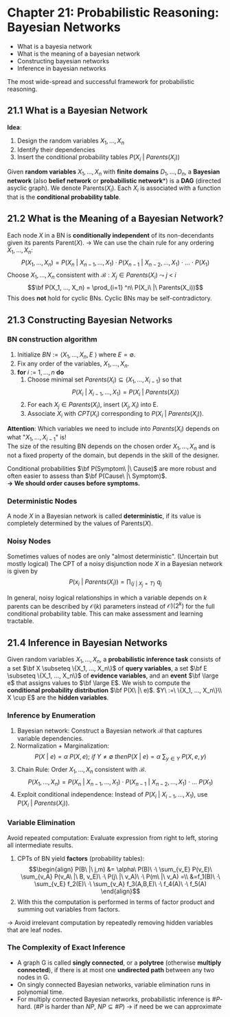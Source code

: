 # Chapter 21: Probabilistic Reasoning: Bayesian Networks
- What is a bayesia network
- What is the meaning of a bayesian network
- Constructing bayesian networks
- Inference in bayesian networks

The most wide-spread and successful framework for probabilistic reasoning.


## 21.1 What is a Bayesian Network
**Idea**:
1. Design the random variables $X_1, ..., X_n$  
2. Identify their dependencies  
3. Insert the conditional probability tables $P(X_i\ |\ Parents(X_i))$  

Given **random variables** $X_1, ..., X_n$ with **finite domains** $D_1, ..., D_n$, a **Bayesian network** (also **belief network** or **probabilistic network***) is a **DAG** (directed asyclic graph). We denote Parents($X_i$). Each $X_i$ is associated with a function that is the **conditional probability table**.


## 21.2 What is the Meaning of a Bayesian Network?
Each node $X$ in a BN is **conditionally independent** of its non-decendants given its parents Parent($X$).
-> We can use the chain rule for any ordering $X_1, ..., X_n$:
$$P(X_1, ..., X_n) = P(X_n\ |\ X_{n-1}, ..., X_1) · P(X_{n-1}\ |\ X_{n-2}, ..., X_1)\ ·\ ...\ ·\ P(X_1)$$
Choose $X_1, ..., X_n$ consistent with $\mathcal{B}:  X_j ∈ Parents(X_i)\ \leadsto\ j\ <\ i$  
$$\bf P(X_1, ..., X_n) = \prod_{i=1} ^n\ P(X_i\ |\ Parents(X_i))$$
This does **not** hold for cyclic BNs. Cyclic BNs may be self-contradictory.


## 21.3 Constructing Bayesian Networks

### BN construction algorithm
1. Initialize $BN:= \langle {X_1, ..., X_n}, E\ \rangle$ where $E = \emptyset$.  
2. Fix any order of the variables, $X_1, ..., X_n$.  
3. **for** $i\ :=\ 1, ..., n$  **do**  
	1. Choose minimal set $Parents(X_i) \subseteq \{X_1, ..., X_{i-1}\}$ so that $$P(X_i\ |\ X_{i-1}, ..., X_1) = P(X_i\ |\ Parents(X_i))$$
	2. For each $X_j ∈ Parents(X_i)$, insert $(X_j, X_i)$ into E.  
	3. Associate $X_i$ with $CPT(X_i)$ corresponding to $P(X_i\ |\ Parents(X_i))$.  

**Attention**: Which variables we need to include into $Parents(X_i)$ depends on what "${X_1, ..., X_{i-1}}$" is!  
The size of the resulting BN depends on the chosen order $X_1, ..., X_n$ and is not a fixed property of the domain, but depends in the skill of the designer.  

Conditional probabilities $\bf P(Symptom\ |\ Cause)$ are more robust and often easier to assess than $\bf P(Cause\ |\ Symptom)$.    
**-> We should order causes before symptoms.**

### Deterministic Nodes
A node $X$ in a Bayesian network is called **deterministic**, if its value is completely determined by the values of Parents($X$).  

### Noisy Nodes
Sometimes values of nodes are only "almost deterministic". (Uncertain but mostly logical)
The CPT of a noisy disjunction node $X$ in a Bayesian network is given by
$$P(x_i\ |\ Parents(X_i)) = \prod_{\{j\ |\ X_j=T\}}\ q_j$$

In general, noisy logical relationships in which a variable depends on $k$ parents can be described by $\mathcal O(k)$ parameters instead of $\mathcal O)(2^k)$ for the full conditional probability table. This can make assessment and learning tractable.


## 21.4 Inference in Bayesian Networks
Given random variables $X_1, ..., X_n$, a **probabilistic inference task** consists of a set $\bf X \subseteq \{X_1, ..., X_n\}$ of **query variables**, a set $\bf E \subseteq \{X_1, ..., X_n\}$ of **evidence variables**, and an **event** $\bf \large e$ that assigns values to $\bf \large E$. We wish to compute the **conditional probability distribution** $\bf P(X\ |\ e)$.
$Y\ :=\ \{X_1, ..., X_n\}\\ X \cup E$ are the **hidden variables**.

### Inference by Enumeration
1. Bayesian network: Construct a Bayesian network $\mathcal B$ that captures variable dependencies.
2. Normalization + Marginalization:
$$P(X\ |\ e) = \alpha\ P(X,e);\ if\ Y \not= \emptyset\ then P(X\ |\ e) = \alpha\ \sum_{y ∈ Y}\ P(X,e,y)$$
3. Chain Rule: Order $X_1, ..., X_n$ consistent with $\mathcal B$.
$$P(X_1, ..., X_n) = P(X_n\ |\ X_{n-1}, ..., X_1)\ ·\ P(X_{n-1}\ |\ X_{n-2}, ..., X_1)\ ·\ ...\ P(X_1)$$
4. Exploit conditional independence: Instead of $P(X_i\ |\ X_{i-1}, ..., X_1)$, use $P(X_i\ |\ Parents(X_i))$.  

### Variable Elimination
Avoid repeated computation: Evaluate expression from right to left, storing all intermediate results.  
1. CPTs of BN yield **factors** (probability tables):
$$\begin{align}
P(B\ |\ j,m) &= \alpha\ P(B)\ ·\ \sum_{v_E} P(v_E)\ \sum_{v_A} P(v_A\ |\ B, v_E)\ ·\ P(j\ |\ v_A)\ ·\ P(m\ |\ v_A) =\\
&=f_1(B)\ ·\ \sum_{v_E} f_2(E)\ ·\ \sum_{v_A} f_3(A,B,E)\ ·\ f_4(A)\ ·\ f_5(A)
\end{align}$$
2. With this the computation is performed in terms of factor product and summing out variables from factors.  

-> Avoid irrelevant computation by repeatedly removing hidden variables that are leaf nodes.

### The Complexity of Exact Inference
- A graph G is called **singly connected**, or a **polytree** (otherwise **multiply connected**), if there is at most one **undirected path** between any two nodes in G.
- On singly connected Bayesian networks, variable elimination runs in polynomial time.
- For multiply connected Bayesian networks, probabilistic inference is $\# P$-hard. ($\# P$ is harder than $NP,\ NP \subseteq \# P$) -> if need be we can approximate


